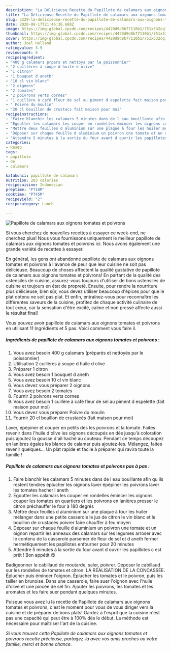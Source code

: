 ```yaml
---
description: "La Délicieuse Recette du Papillote de calamars aux oignons tomates et poivrons"
title: "La Délicieuse Recette du Papillote de calamars aux oignons tomates et poivrons"
slug: 3229-la-delicieuse-recette-du-papillote-de-calamars-aux-oignons-tomates-et-poivrons
date: 2020-08-17T21:46:36.688Z
image: https://img-global.cpcdn.com/recipes/4420d9d8b77110b1/751x532cq70/papillote-de-calamars-aux-oignons-tomates-et-poivrons-photo-principale-de-la-recette.jpg
thumbnail: https://img-global.cpcdn.com/recipes/4420d9d8b77110b1/751x532cq70/papillote-de-calamars-aux-oignons-tomates-et-poivrons-photo-principale-de-la-recette.jpg
cover: https://img-global.cpcdn.com/recipes/4420d9d8b77110b1/751x532cq70/papillote-de-calamars-aux-oignons-tomates-et-poivrons-photo-principale-de-la-recette.jpg
author: Joel Holland
ratingvalue: 3.9
reviewcount: 8
recipeingredient:
- "400 g calamars prpars et nettoys par le poissonnier"
- "2 cuillères à soupe d huile d olive"
- "1 citron"
- "1 bouquet d aneth"
- "10 cl vin blanc"
- "2 oignons"
- "2 tomates"
- "2 poivrons verts cornes"
- "1 cuillère à café fleur de sel au piment d espelette fait maison pour moi"
- " Poivre du moulin"
- "20 cl bouillon de crustacs fait maison pour moi"
recipeinstructions:
- "Faire blanchir les calamars 5 minutes dans de l eau bouillante afin qu ils restent tendres éplucher les oignons laver épépiner les poivrons laver les tomates hacher l aneth"
- "Égoutter les calamars les couper en rondelles émincer les oignons couper les tomates en quartiers et les poivrons en lanières presser le citron préchauffer le four à 180 degrés"
- "Mettre deux feuilles d aluminium sur une plaque à four les huiler mélanger dans une petite casserole le jus de citron le vin blanc et le bouillon de crustacés poivrer faire chauffer à feu moyen"
- "Déposer sur chaque feuille d aluminium un poivron une tomate et un oignon repartir les anneaux des calamars sur les légumes arroser avec le contenu de la casserole parsemer de fleur de sel et d aneth fermer hermétiquement les papillotes enfourner pour 20 minutes"
- "Attendre 5 minutes à la sortie du four avant d ouvrir les papillotes c est prêt ! Bon appétit 😋"
categories:
- Resep
tags:
- papillote
- de
- calamars

katakunci: papillote de calamars 
nutrition: 203 calories
recipecuisine: Indonesian
preptime: "PT18M"
cooktime: "PT45M"
recipeyield: "2"
recipecategory: Lunch

---
```



![Papillote de calamars aux oignons tomates et poivrons](https://img-global.cpcdn.com/recipes/4420d9d8b77110b1/751x532cq70/papillote-de-calamars-aux-oignons-tomates-et-poivrons-photo-principale-de-la-recette.jpg)

Si vous cherchez de nouvelles recettes à essayer ce week-end, ne cherchez plus! Nous vous fournissons uniquement le meilleur papillote de calamars aux oignons tomates et poivrons ici. Nous avons également une grande variété de recettes à essayer.

En général, les gens ont abandonné papillote de calamars aux oignons tomates et poivrons à l'avance de peur que leur cuisine ne soit pas délicieuse. Beaucoup de choses affectent la qualité gustative de papillote de calamars aux oignons tomates et poivrons! En partant de la qualité des ustensiles de cuisine, assurez-vous toujours d'utiliser de bons ustensiles de cuisine et toujours en état de propreté. Ensuite, pour rendre la nourriture plus délicieuse, bien sûr, vous devez utiliser beaucoup d'épices pour que le plat obtenu ne soit pas plat. Et enfin, entraînez-vous pour reconnaître les différentes saveurs de la cuisine, profitez de chaque activité culinaire de tout cœur, car la sensation d'être excité, calme et non pressé affecte aussi le résultat final!

<!--inarticleads1-->

Vous pouvez avoir papillote de calamars aux oignons tomates et poivrons en utilisant 11 Ingrédients et 5 pas. Voici comment vous faire il.

##### Ingrédients de papillote de calamars aux oignons tomates et poivrons :

1. Vous avez besoin 400 g calamars (préparés et nettoyés par le poissonnier)
1. Utilisation 2 cuillères à soupe d huile d olive
1. Préparer 1 citron
1. Vous avez besoin 1 bouquet d aneth
1. Vous avez besoin 10 cl vin blanc
1. Vous devez vous préparer 2 oignons
1. Vous avez besoin 2 tomates
1. Fournir 2 poivrons verts cornes
1. Vous avez besoin 1 cuillère à café fleur de sel au piment d espelette (fait maison pour moi)
1. Vous devez vous préparer  Poivre du moulin
1. Fournir 20 cl bouillon de crustacés (fait maison pour moi)


Laver, épépiner et couper en petits dès les poivrons et la tomate. Faites revenir dans l&#39;huile d&#39;olive les oignons découpés en dés jusqu&#39;à coloration puis ajoutez la gousse d&#39;ail haché au couteau. Pendant ce temps découpez en lanières égales les blancs de calamar puis ajoutez-les. Mélangez, faites revenir quelques… Un plat rapide et facile à préparer qui ravira toute la famille ! 

<!--inarticleads2-->

##### Papillote de calamars aux oignons tomates et poivrons pas à pas :

1. Faire blanchir les calamars 5 minutes dans de l eau bouillante afin qu ils restent tendres éplucher les oignons laver épépiner les poivrons laver les tomates hacher l aneth
1. Égoutter les calamars les couper en rondelles émincer les oignons couper les tomates en quartiers et les poivrons en lanières presser le citron préchauffer le four à 180 degrés
1. Mettre deux feuilles d aluminium sur une plaque à four les huiler mélanger dans une petite casserole le jus de citron le vin blanc et le bouillon de crustacés poivrer faire chauffer à feu moyen
1. Déposer sur chaque feuille d aluminium un poivron une tomate et un oignon repartir les anneaux des calamars sur les légumes arroser avec le contenu de la casserole parsemer de fleur de sel et d aneth fermer hermétiquement les papillotes enfourner pour 20 minutes
1. Attendre 5 minutes à la sortie du four avant d ouvrir les papillotes c est prêt ! Bon appétit 😋


Badigeonner le cabillaud de moutarde, saler, poivrer. Déposer le cabillaud sur les rondelles de tomates et citron. LA RÉALISATION DE LA CONCASSÉE. Éplucher puis émincer l&#39;oignon. Éplucher les tomates et le poivron, puis les tailler en brunoise. Dans une casserole, faire suer l&#39;oignon avec l&#39;huile d&#39;olive et une pincée de sel fin. Ajouter les poivrons, les tomates et les aromates et les faire suer pendant quelques minutes. 

<!--inarticleads1-->

<p>
Puisque vous avez lu la recette de Papillote de calamars aux oignons tomates et poivrons, c'est le moment pour vous de vous diriger vers la cuisine et de préparer de bons plats! Gardez à l'esprit que la cuisine n'est pas une capacité qui peut être à 100% dès le début. La méthode est nécessaire pour maîtriser l'art de la cuisine.
</p>

<p>
<i>Si vous trouvez cette Papillote de calamars aux oignons tomates et poivrons recette précieuse, partagez-la avec vos amis proches ou votre famille, merci et bonne chance.</i>
</p>
